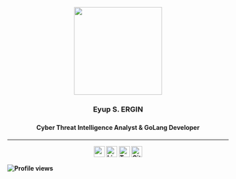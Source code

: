 <p align="center">
  <a href="https://eyupergin.com"><img align="center" height="200" src="https://github.com/EyupErgin/EyupErgin/blob/main/img/imemojim2.png" /></a>  
  <h3 align="center"> Eyup S. ERGIN <h3>
  <h4 align="center"> Cyber Threat Intelligence Analyst & GoLang Developer <h4>
<p>

---

<p align="center">
<a target="_blank" href="https://ergin.dev/" ><img height="25" src="https://img.shields.io/badge/My Website-%230077B5.svg?&style=for-the-badge&color=black"></a>
    <a target="_blank" href="https://www.linkedin.com/in/eyupergin/" ><img height="25" src="https://img.shields.io/badge/LinkedIn-%230077B5.svg?&style=for-the-badge&color=black&logo=linkedin " alt="Linkedin : @ErginDev"></a>
    <a target="_blank" href="https://twitter.com/ErginDev" ><img height="25" src="https://img.shields.io/badge/Twitter-%230077B5.svg?&style=for-the-badge&color=black&logo=twitter" alt="Twitter : @ErginDev"></a>
    <a target="_blank" href="https://ergin.dev/blog" ><img height="25" src="https://img.shields.io/badge/My%20Blog-%230077B5.svg?&style=for-the-badge&color=black&logo=medium" alt="Github : @ErginDev"></a>
<p>
  
  
![Profile views](https://komarev.com/ghpvc/?username=EyupErgin&style=flat-square&label=Views)

    

